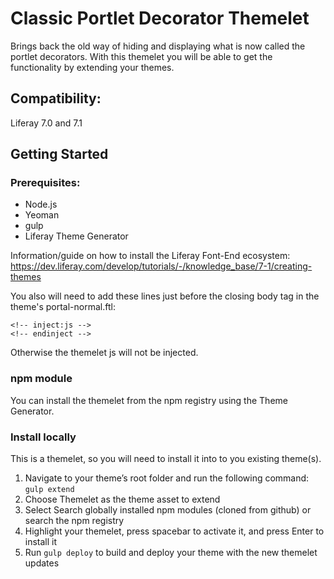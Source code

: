 # Classic Portlet Decorator Themelet
Brings back the old way of hiding and displaying what is now called the portlet decorators. With this themelet you will be able to get the functionality by extending your themes.

## Compatibility:
Liferay 7.0 and 7.1

## Getting Started
### Prerequisites:
- Node.js
- Yeoman
- gulp
- Liferay Theme Generator

Information/guide on how to install the Liferay Font-End ecosystem:
https://dev.liferay.com/develop/tutorials/-/knowledge_base/7-1/creating-themes

You also will need to add these lines just before the closing body tag in the theme's portal-normal.ftl:
```
<!-- inject:js -->
<!-- endinject -->
```
Otherwise the themelet js will not be injected.

### npm module
You can install the themelet from the npm registry using the Theme Generator.

### Install locally
This is a themelet, so you will need to install it into to you existing theme(s).

1. Navigate to your theme’s root folder and run the following command:
  `gulp extend`
2. Choose Themelet as the theme asset to extend
3. Select Search globally installed npm modules (cloned from github) or search the npm registry
4. Highlight your themelet, press spacebar to activate it, and press Enter to install it
5. Run `gulp deploy` to build and deploy your theme with the new themelet updates

